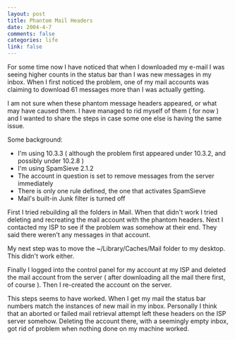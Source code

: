 ```yaml
--- 
layout: post
title: Phantom Mail Headers
date: 2004-4-7
comments: false
categories: life
link: false
---
```

For some time now I have noticed that when I downloaded my e-mail I was seeing higher counts in the status bar than I was new messages in my inbox. When I first noticed the problem, one of my mail accounts was claiming to download 61 messages more than I was actually getting.

I am not sure when these phantom message headers appeared, or what may have caused them. I have managed to rid myself of them ( for now ) and I wanted to share the steps in case some one else is having the same issue.

Some background:
<ul>
<li class="il">I'm using 10.3.3 ( although the problem first appeared under 10.3.2, and possibly under 10.2.8 )</li>
<li class="il">I'm using SpamSieve 2.1.2</li>
<li class="il">The account in question is set to remove messages from the server immediately</li>
<li class="il">There is only one rule defined, the one that activates SpamSieve</li>
<li class="il">Mail's built-in Junk filter is turned off</li>
</ul>
First I tried rebuilding all the folders in Mail. When that didn't work I tried deleting and recreating the mail account with the phantom headers. Next I contacted my ISP to see if the problem was somehow at their end. They said there weren't any messages in that account.

My next step was to move the ~/Library/Caches/Mail folder to my desktop. This didn't work either.

Finally I logged into the control panel for my account at my ISP and deleted the mail account from the server ( after downloading all the mail there first, of course ). Then I re-created the account on the server.

This steps seems to have worked. When I get my mail the status bar numbers match the instances of new mail in my inbox. Personally I think that an aborted or failed mail retrieval attempt left these headers on the ISP server somehow. Deleting the account there, with a seemingly empty inbox, got rid of problem when nothing done on my machine worked.

